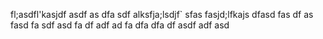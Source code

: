 fl;asdfl'kasjdf
asdf
as
dfa
sdf
alksfja;lsdjf`
sfas
fasjd;lfkajs
dfasd
fas
df
as
fasd
fa
sdf
asd
fa
df
adf
ad
fa
dfa
dfa
df
asdf
adf
asd

